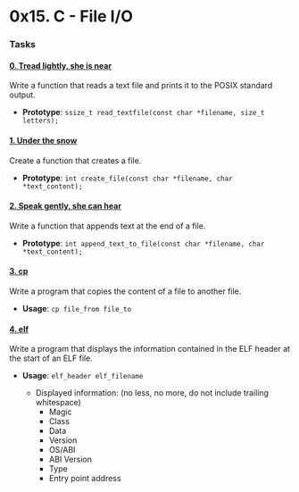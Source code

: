 # 0x15. C - File I/O

### Tasks

#### [ 0. Tread lightly, she is near](0-read_textfile.c)
Write a function that reads a text file and prints it to the POSIX standard output.

- **Prototype**: ```ssize_t read_textfile(const char *filename, size_t letters);```

#### [ 1. Under the snow](1-create_file.c)
Create a function that creates a file.

- **Prototype**: ```int create_file(const char *filename, char *text_content);```

#### [ 2. Speak gently, she can hear](2-append_text_to_file.c)
Write a function that appends text at the end of a file.

- **Prototype**: ```int append_text_to_file(const char *filename, char *text_content);```

#### [ 3. cp](3-cp.c)
Write a program that copies the content of a file to another file.

- **Usage**: ```cp file_from file_to```

#### [4. elf](100-elf_header.c)
Write a program that displays the information contained in the ELF header at the start of an ELF file.

- **Usage**: ```elf_header elf_filename```

	- Displayed information: (no less, no more, do not include trailing whitespace)
		- Magic
		- Class
		- Data
		- Version
		- OS/ABI
		- ABI Version
		- Type
		- Entry point address
